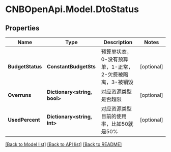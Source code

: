# CNBOpenApi.Model.DtoStatus

## Properties

Name | Type | Description | Notes
------------ | ------------- | ------------- | -------------
**BudgetStatus** | **ConstantBudgetSts** | 预算单状态，0-没有预算单，1-正常，2-欠费被隔离，3-被销毁 | [optional] 
**Overruns** | **Dictionary&lt;string, bool&gt;** | 对应资源类型是否超限 | [optional] 
**UsedPercent** | **Dictionary&lt;string, int&gt;** | 对应资源类型目前的使用率，比如50就是50% | [optional] 

[[Back to Model list]](../../README.md#documentation-for-models) [[Back to API list]](../../README.md#documentation-for-api-endpoints) [[Back to README]](../../README.md)

